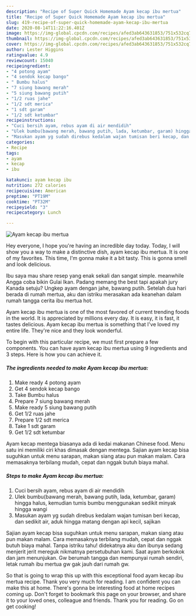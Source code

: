 ```yaml
---
description: "Recipe of Super Quick Homemade Ayam kecap ibu mertua"
title: "Recipe of Super Quick Homemade Ayam kecap ibu mertua"
slug: 419-recipe-of-super-quick-homemade-ayam-kecap-ibu-mertua
date: 2020-08-14T11:22:16.401Z
image: https://img-global.cpcdn.com/recipes/afed3ab643631853/751x532cq70/ayam-kecap-ibu-mertua-foto-resep-utama.jpg
thumbnail: https://img-global.cpcdn.com/recipes/afed3ab643631853/751x532cq70/ayam-kecap-ibu-mertua-foto-resep-utama.jpg
cover: https://img-global.cpcdn.com/recipes/afed3ab643631853/751x532cq70/ayam-kecap-ibu-mertua-foto-resep-utama.jpg
author: Lester Higgins
ratingvalue: 4.9
reviewcount: 15040
recipeingredient:
- "4 potong ayam"
- "4 sendok kecap bango"
- " Bumbu halus"
- "7 siung bawang merah"
- "5 siung bawang putih"
- "1/2 ruas jahe"
- "1/2 sdt merica"
- "1 sdt garam"
- "1/2 sdt ketumbar"
recipeinstructions:
- "Cuci bersih ayam, rebus ayam di air mendidih"
- "Ulek bumbu(bawang merah, bawang putih, lada, ketumbar, garam) hingga halus, kemudian tumis bumbu menggunakan sedikit minyak hingga wangi"
- "Masukan ayam yg sudah direbus kedalam wajan tumisan beri kecap, dan sedikit air, aduk hingga matang dengan api kecil, sajikan"
categories:
- Recipe
tags:
- ayam
- kecap
- ibu

katakunci: ayam kecap ibu 
nutrition: 272 calories
recipecuisine: American
preptime: "PT19M"
cooktime: "PT32M"
recipeyield: "3"
recipecategory: Lunch

---
```



![Ayam kecap ibu mertua](https://img-global.cpcdn.com/recipes/afed3ab643631853/751x532cq70/ayam-kecap-ibu-mertua-foto-resep-utama.jpg)

Hey everyone, I hope you're having an incredible day today. Today, I will show you a way to make a distinctive dish, ayam kecap ibu mertua. It is one of my favorites. This time, I'm gonna make it a bit tasty. This is gonna smell and look delicious.

Ibu saya mau share resep yang enak sekali dan sangat simple. meanwhile Angga coba bikin Gulai Ikan. Padang memang the best tapi apakah jury Kanada setuju? Ungkep ayam dengan jahe, bawang putih. Setelah dua hari berada di rumah mertua, aku dan istriku merasakan ada keanehan dalam rumah tangga cerita ibu mertua hot.

Ayam kecap ibu mertua is one of the most favored of current trending foods in the world. It is appreciated by millions every day. It is easy, it is fast, it tastes delicious. Ayam kecap ibu mertua is something that I've loved my entire life. They're nice and they look wonderful.


To begin with this particular recipe, we must first prepare a few components. You can have ayam kecap ibu mertua using 9 ingredients and 3 steps. Here is how you can achieve it.

<!--inarticleads1-->

##### The ingredients needed to make Ayam kecap ibu mertua:

1. Make ready 4 potong ayam
1. Get 4 sendok kecap bango
1. Take  Bumbu halus
1. Prepare 7 siung bawang merah
1. Make ready 5 siung bawang putih
1. Get 1/2 ruas jahe
1. Prepare 1/2 sdt merica
1. Take 1 sdt garam
1. Get 1/2 sdt ketumbar


Ayam kecap mentega biasanya ada di kedai makanan Chinese food. Menu satu ini memiliki ciri khas dimasak dengan mentega. Sajian ayam kecap bisa suguhkan untuk menu sarapan, makan siang atau pun makan malam. Cara memasaknya terbilang mudah, cepat dan nggak butuh biaya mahal. 

<!--inarticleads2-->

##### Steps to make Ayam kecap ibu mertua:

1. Cuci bersih ayam, rebus ayam di air mendidih
1. Ulek bumbu(bawang merah, bawang putih, lada, ketumbar, garam) hingga halus, kemudian tumis bumbu menggunakan sedikit minyak hingga wangi
1. Masukan ayam yg sudah direbus kedalam wajan tumisan beri kecap, dan sedikit air, aduk hingga matang dengan api kecil, sajikan


Sajian ayam kecap bisa suguhkan untuk menu sarapan, makan siang atau pun makan malam. Cara memasaknya terbilang mudah, cepat dan nggak butuh biaya mahal. Tanpa istriku tahu! didekatnya aku dan ibunya sedang menjerit jerit mereguk nikmatnya persetubuhan kami. Saat ayam berkokok dan jam menunjukan. Gw berumah tangga dan mempunyai rumah sendiri, letak rumah ibu mertua gw gak jauh dari rumah gw. 

So that is going to wrap this up with this exceptional food ayam kecap ibu mertua recipe. Thank you very much for reading. I am confident you can make this at home. There's gonna be interesting food at home recipes coming up. Don't forget to bookmark this page on your browser, and share it to your loved ones, colleague and friends. Thank you for reading. Go on get cooking!
